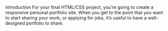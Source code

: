 Introduction
For your final HTML/CSS project, you’re going to create a responsive personal portfolio site. When you get to the point that you want to start sharing your work, or applying for jobs, it’s useful to have a well-designed portfolio to share.
